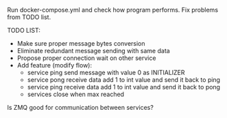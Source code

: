 Run docker-compose.yml and check how program performs. Fix problems from TODO list. 

TODO LIST:
- Make sure proper message bytes conversion
- Eliminate redundant message sending with same data
- Propose proper connection wait on other service
- Add feature (modify flow):
    - service ping send message with value 0 as INITIALIZER
    - service pong receive data add 1 to int value and send it back to ping 
    - service ping receive data add 1 to int value and send it back to pong
    - services close when max reached

Is ZMQ good for communication between services?
